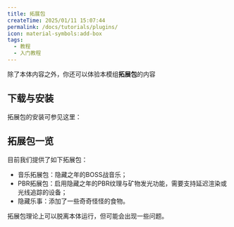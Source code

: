 ```yaml
---
title: 拓展包
createTime: 2025/01/11 15:07:44
permalink: /docs/tutorials/plugins/
icon: material-symbols:add-box
tags:
  - 教程
  - 入门教程
---
```

除了本体内容之外，你还可以体验本模组**拓展包**的内容

## 下载与安装
<LinkCard title="拓展包下载" href="https://fanglimao.lanzoul.com/b00l1210uh" description="解锁密码：1234" />

拓展包的安装可参见这里：
<LinkCard title="教程:快速开始" href="/docs/tutorials/start" />

## 拓展包一览
目前我们提供了如下拓展包：

- 音乐拓展包：隐藏之年的BOSS战音乐；
- PBR拓展包：启用隐藏之年的PBR纹理与矿物发光功能，需要支持延迟渲染或光线追踪的设备；
- 隐藏乐事：添加了一些奇奇怪怪的食物。

拓展包理论上可以脱离本体运行，但可能会出现一些问题。